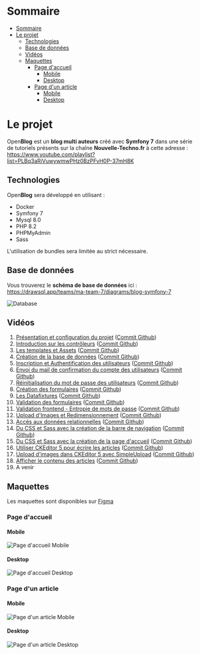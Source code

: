 # Sommaire
- [Sommaire](#sommaire)
- [Le projet](#le-projet)
  - [Technologies](#technologies)
  - [Base de données](#base-de-données)
  - [Vidéos](#vidéos)
  - [Maquettes](#maquettes)
    - [Page d'accueil](#page-daccueil)
      - [Mobile](#mobile)
      - [Desktop](#desktop)
    - [Page d'un article](#page-dun-article)
      - [Mobile](#mobile-1)
      - [Desktop](#desktop-1)

# Le projet

Open**Blog** est un **blog multi auteurs** créé avec **Symfony 7** dans une série de tutoriels présents sur la chaîne **Nouvelle-Techno.fr** à cette adresse : https://www.youtube.com/playlist?list=PLBq3aRiVuwywmwPHz0BzPFvH0P-37mH8K

## Technologies

Open**Blog** sera développé en utilisant :

- Docker
- Symfony 7
- Mysql 8.0
- PHP 8.2
- PHPMyAdmin
- Sass

L'utilisation de bundles sera limitée au strict nécessaire.

## Base de données
Vous trouverez le **schéma de base de données** ici : https://drawsql.app/teams/ma-team-7/diagrams/blog-symfony-7

![Database](assets/images/project/Database.png)

## Vidéos

1. [Présentation et configuration du projet](https://www.youtube.com/watch?v=isyfqqizOGI&list=PLBq3aRiVuwywmwPHz0BzPFvH0P-37mH8K) ([Commit Github](https://github.com/NouvelleTechno/OpenBlog/tree/b27fccc6600867f5371a272a7b708037bd725e52))
2. [Introduction sur les contrôleurs](https://www.youtube.com/watch?v=WRg6msiB87g&list=PLBq3aRiVuwywmwPHz0BzPFvH0P-37mH8K) ([Commit Github](https://github.com/NouvelleTechno/OpenBlog/tree/3f1f388484a3e437af17601ee8084ed5149821a8))
3. [Les templates et Assets](https://www.youtube.com/watch?v=TfESYhlcIrU&list=PLBq3aRiVuwywmwPHz0BzPFvH0P-37mH8K) ([Commit Github](https://github.com/NouvelleTechno/OpenBlog/tree/f0f6fc7aabded4f223148ad2d3333fa6ac700041))
4. [Création de la base de données](https://www.youtube.com/watch?v=SM1TZuvAs-M&list=PLBq3aRiVuwywmwPHz0BzPFvH0P-37mH8K) ([Commit Github](https://github.com/NouvelleTechno/OpenBlog/tree/f35223baf26b3a06d8d1ca87557d810fd3bf2c39))
5. [Inscription et Authentification des utilisateurs](https://www.youtube.com/watch?v=zXCeT2dGUOY&list=PLBq3aRiVuwywmwPHz0BzPFvH0P-37mH8K) ([Commit Github](https://github.com/NouvelleTechno/OpenBlog/tree/61072795e6b6030de97fc495b4bb73bdbfb05234))
6. [Envoi du mail de confirmation du compte des utilisateurs](https://www.youtube.com/watch?v=p3Fr6ekX3Fo&list=PLBq3aRiVuwywmwPHz0BzPFvH0P-37mH8K) ([Commit Github](https://github.com/NouvelleTechno/OpenBlog/tree/b6e4588c46824c2dce2ce23fd8d5940bdc529a8f))
7. [Réinitialisation du mot de passe des utilisateurs](https://www.youtube.com/watch?v=JbAgml9lqtk&list=PLBq3aRiVuwywmwPHz0BzPFvH0P-37mH8K) ([Commit Github](https://github.com/NouvelleTechno/OpenBlog/tree/bf45f72a699ac83ba7c145dbd051b5d9120b188c))
8. [Création des formulaires](https://www.youtube.com/watch?v=wIt2MIeHZSs&list=PLBq3aRiVuwywmwPHz0BzPFvH0P-37mH8K) ([Commit Github](https://github.com/NouvelleTechno/OpenBlog/tree/443bdf123b49c4ac1866e04c95d6e793a95210b1))
9. [Les Datafixtures](https://www.youtube.com/watch?v=SY3ivIptFiE&list=PLBq3aRiVuwywmwPHz0BzPFvH0P-37mH8K) ([Commit Github](https://github.com/NouvelleTechno/OpenBlog/tree/d18c441b1640736929a480a86a72a5a80c48d733))
10. [Validation des formulaires](https://www.youtube.com/watch?v=AYdpze6wS4Y&list=PLBq3aRiVuwywmwPHz0BzPFvH0P-37mH8K) ([Commit Github](https://github.com/NouvelleTechno/OpenBlog/tree/519783b603af4652250915676d5ce4e31bbd55e2))
11. [Validation frontend - Entropie de mots de passe](https://www.youtube.com/watch?v=YSugfoEsKck&list=PLBq3aRiVuwywmwPHz0BzPFvH0P-37mH8K) ([Commit Github](https://github.com/NouvelleTechno/OpenBlog/tree/6be214fa7fad1dd49db3cf4229efca42e5b56768))
12. [Upload d'Images et Redimensionnement](https://www.youtube.com/watch?v=86V9rAQ6w9k&list=PLBq3aRiVuwywmwPHz0BzPFvH0P-37mH8K) ([Commit Github](https://github.com/NouvelleTechno/OpenBlog/tree/7d26a35cc9565f057754e4297f8f2140c2925322))
13. [Accès aux données relationnelles](https://www.youtube.com/watch?v=R26QYHx_HkI&list=PLBq3aRiVuwywmwPHz0BzPFvH0P-37mH8K) ([Commit Github](https://github.com/NouvelleTechno/OpenBlog/tree/0673f5bd7890742480258ee8ddb3dc2b41e9eed4))
14. [Du CSS et Sass avec la création de la barre de navigation](https://www.youtube.com/watch?v=Oc2Tq2BF8Xw&list=PLBq3aRiVuwywmwPHz0BzPFvH0P-37mH8K) ([Commit Github](https://github.com/NouvelleTechno/OpenBlog/tree/ff57c7c6a928e71220c9d148f7fe08ed3b3ecac3))
15. [Du CSS et Sass avec la création de la page d'accueil](https://www.youtube.com/watch?v=nWuop5C3kbQ&list=PLBq3aRiVuwywmwPHz0BzPFvH0P-37mH8K) ([Commit Github](https://github.com/NouvelleTechno/OpenBlog/tree/37390971bfa77c79982219f812c804090dfe2615))
16. [Utiliser CKEditor 5 pour écrire les articles](https://www.youtube.com/watch?v=Qwubyuogcz0&list=PLBq3aRiVuwywmwPHz0BzPFvH0P-37mH8K) ([Commit Github](https://github.com/NouvelleTechno/OpenBlog/tree/eada883f097a1ffde37f19db35a4dd3b918bc32e))
17. [Upload d'images dans CKEditor 5 avec SimpleUpload](https://www.youtube.com/watch?v=jUUGsCBwIJk&list=PLBq3aRiVuwywmwPHz0BzPFvH0P-37mH8K) ([Commit Github](https://github.com/NouvelleTechno/OpenBlog/tree/a084ac16c30560ed001f620b8b393d735fc5c9c3))
18. [Afficher le contenu des articles](https://www.youtube.com/watch?v=w2u-I1uD5Go&list=PLBq3aRiVuwywmwPHz0BzPFvH0P-37mH8K) ([Commit Github](https://github.com/NouvelleTechno/OpenBlog/tree/ad70123764830779fc80013b132890ff0537c1e6))
19. A venir

## Maquettes

Les maquettes sont disponibles sur [Figma](https://www.figma.com/file/WBF5w0A2qQ6qCfcMPP4Per/OpenBlog?type=design&node-id=0%3A1&mode=design&t=Fm5lnbz8ojK7uSlb-1)

### Page d'accueil

#### Mobile

![Page d'accueil Mobile](assets/images/project/HomePageMobile.png)

#### Desktop

![Page d'accueil Desktop](assets/images/project/HomePage.png)

### Page d'un article

#### Mobile

![Page d'un article Mobile](assets/images/project/SinglepostMobile.png)

#### Desktop

![Page d'un article Desktop](assets/images/project/Singlepost.png)